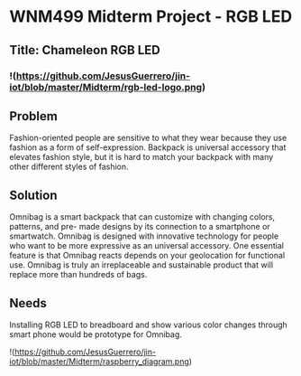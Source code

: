 # WNM499 Midterm Project - RGB LED 

## Title: Chameleon RGB LED 
### !(https://github.com/JesusGuerrero/jin-iot/blob/master/Midterm/rgb-led-logo.png)

## Problem
Fashion-oriented people are sensitive to what they wear because they use fashion as a form of self-expression. Backpack is universal accessory that elevates fashion style, but it is hard to match your backpack with many other different styles of fashion.

## Solution
Omnibag is a smart backpack that can customize with changing colors, patterns, and pre- made designs by its connection to a smartphone or smartwatch. Omnibag is designed with innovative technology for people who want to be more expressive as an universal accessory. One essential feature is that Omnibag reacts depends on your geolocation for functional use. Omnibag is truly an irreplaceable and sustainable product that will replace more than hundreds of bags.

## Needs
Installing RGB LED to breadboard and show various color changes through smart phone would be prototype for Omnibag.

!(https://github.com/JesusGuerrero/jin-iot/blob/master/Midterm/raspberry_diagram.png)

